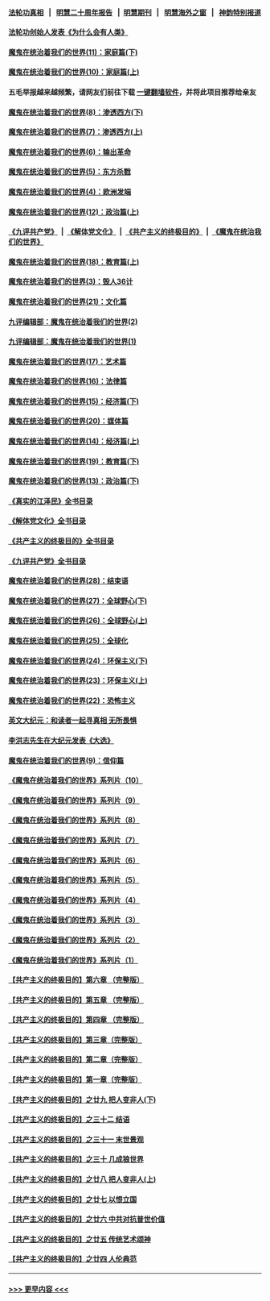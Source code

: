 #### [法轮功真相](https://github.com/gfw-breaker/truth/blob/master/README.md?t=0) &nbsp;&nbsp;|&nbsp;&nbsp; [明慧二十周年报告](https://github.com/gfw-breaker/mh-reports/blob/master/README.md?t=0) &nbsp;&nbsp;|&nbsp;&nbsp;[明慧期刊](https://github.com/gfw-breaker/mh-qikan) &nbsp;&nbsp;|&nbsp;&nbsp; [明慧海外之窗](https://github.com/gfw-breaker/mh-news/blob/master/README.md?t=0) &nbsp;&nbsp;|&nbsp;&nbsp; [神韵特别报道](https://github.com/gfw-breaker/mh-news/blob/master/shenyun.md?t=0)
#### [法轮功创始人发表《为什么会有人类》](../pages/nsc422/n13912117.md?t=03011243) 
#### [魔鬼在统治着我们的世界(11)：家庭篇(下)](../pages/nsc422/n10440961.md?t=03011243) 
#### [魔鬼在统治着我们的世界(10)：家庭篇(上)](../pages/nsc422/n10435448.md?t=03011243) 
#### 五毛举报越来越频繁，请网友们前往下载 [一键翻墙软件](https://github.com/gfw-breaker/ssr-accounts)，并将此项目推荐给亲友
#### [魔鬼在统治着我们的世界(8)：渗透西方(下)](../pages/nsc422/n10429603.md?t=03011243) 
#### [魔鬼在统治着我们的世界(7)：渗透西方(上)](../pages/nsc422/n10426013.md?t=03011243) 
#### [魔鬼在统治着我们的世界(6)：输出革命](../pages/nsc422/n10421536.md?t=03011243) 
#### [魔鬼在统治着我们的世界(5)：东方杀戮](../pages/nsc422/n10417707.md?t=03011243) 
#### [魔鬼在统治着我们的世界(4)：欧洲发端](../pages/nsc422/n10414890.md?t=03011243) 
#### [魔鬼在统治着我们的世界(12)：政治篇(上)](../pages/nsc422/n10444576.md?t=03011243) 
#### [《九评共产党》](https://github.com/begood0513/9ping.md/blob/master/README.md) &nbsp;|&nbsp; [《解体党文化》](../../../../jtdwh.md/blob/master/README.md)  &nbsp;|&nbsp; [《共产主义的终极目的》](../../../../gczydzjmd.md/blob/master/README.md) &nbsp;|&nbsp; [《魔鬼在统治我们的世界》](../../../../mgztzwmdsj.md/blob/master/README.md) 
#### [魔鬼在统治着我们的世界(18)：教育篇(上)](../pages/nsc422/n10526970.md?t=03011243) 
#### [魔鬼在统治着我们的世界(3)：毁人36计](../pages/nsc422/n10411583.md?t=03011243) 
#### [魔鬼在统治着我们的世界(21)：文化篇](../pages/nsc422/n10597706.md?t=03011243) 
#### [九评编辑部：魔鬼在统治着我们的世界(2)](../pages/nsc422/n10410036.md?t=03011243) 
#### [九评编辑部：魔鬼在统治着我们的世界(1)](../pages/nsc422/n10406825.md?t=03011243) 
#### [魔鬼在统治着我们的世界(17)：艺术篇](../pages/nsc422/n10499093.md?t=03011243) 
#### [魔鬼在统治着我们的世界(16)：法律篇](../pages/nsc422/n10485969.md?t=03011243) 
#### [魔鬼在统治着我们的世界(15)：经济篇(下)](../pages/nsc422/n10469975.md?t=03011243) 
#### [魔鬼在统治着我们的世界(20)：媒体篇](../pages/nsc422/n10586579.md?t=03011243) 
#### [魔鬼在统治着我们的世界(14)：经济篇(上)](../pages/nsc422/n10457370.md?t=03011243) 
#### [魔鬼在统治着我们的世界(19)：教育篇(下)](../pages/nsc422/n10564808.md?t=03011243) 
#### [魔鬼在统治着我们的世界(13)：政治篇(下)](../pages/nsc422/n10448270.md?t=03011243) 
#### [《真实的江泽民》全书目录](../pages/nsc422/n13721399.md?t=03011243) 
#### [《解体党文化》全书目录](../pages/nsc422/n13721157.md?t=03011243) 
#### [《共产主义的终极目的》全书目录](../pages/nsc422/n13721048.md?t=03011243) 
#### [《九评共产党》全书目录](../pages/nsc422/n13708085.md?t=03011243) 
#### [魔鬼在统治着我们的世界(28)：结束语](../pages/nsc422/n10936246.md?t=03011243) 
#### [魔鬼在统治着我们的世界(27)：全球野心(下)](../pages/nsc422/n10928319.md?t=03011243) 
#### [魔鬼在统治着我们的世界(26)：全球野心(上)](../pages/nsc422/n10900318.md?t=03011243) 
#### [魔鬼在统治着我们的世界(25)：全球化](../pages/nsc422/n10788205.md?t=03011243) 
#### [魔鬼在统治着我们的世界(24)：环保主义(下)](../pages/nsc422/n10695307.md?t=03011243) 
#### [魔鬼在统治着我们的世界(23)：环保主义(上)](../pages/nsc422/n10688613.md?t=03011243) 
#### [魔鬼在统治着我们的世界(22)：恐怖主义](../pages/nsc422/n10614727.md?t=03011243) 
#### [英文大纪元：和读者一起寻真相 无所畏惧](../pages/nsc422/n12542027.md?t=03011243) 
#### [李洪志先生在大纪元发表《大选》](../pages/nsc422/n12534746.md?t=03011243) 
#### [魔鬼在统治着我们的世界(9)：信仰篇](../pages/nsc422/n10432159.md?t=03011243) 
#### [《魔鬼在统治着我们的世界》系列片（10）](../pages/nsc422/n12292670.md?t=03011243) 
#### [《魔鬼在统治着我们的世界》系列片（9）](../pages/nsc422/n12290859.md?t=03011243) 
#### [《魔鬼在统治着我们的世界》系列片（8）](../pages/nsc422/n12287445.md?t=03011243) 
#### [《魔鬼在统治着我们的世界》系列片（7）](../pages/nsc422/n12283425.md?t=03011243) 
#### [《魔鬼在统治着我们的世界》系列片（6）](../pages/nsc422/n12282314.md?t=03011243) 
#### [《魔鬼在统治着我们的世界》系列片（5）](../pages/nsc422/n12281419.md?t=03011243) 
#### [《魔鬼在统治着我们的世界》系列片（4）](../pages/nsc422/n12274024.md?t=03011243) 
#### [《魔鬼在统治着我们的世界》系列片（3）](../pages/nsc422/n12271322.md?t=03011243) 
#### [《魔鬼在统治着我们的世界》系列片（2）](../pages/nsc422/n12269049.md?t=03011243) 
#### [《魔鬼在统治着我们的世界》系列片（1）](../pages/nsc422/n12267575.md?t=03011243) 
#### [【共产主义的终极目的】第六章 （完整版）](../pages/nsc422/n11428913.md?t=03011243) 
#### [【共产主义的终极目的】第五章 （完整版）](../pages/nsc422/n11428912.md?t=03011243) 
#### [【共产主义的终极目的】第四章 （完整版）](../pages/nsc422/n11428907.md?t=03011243) 
#### [【共产主义的终极目的】第三章（完整版）](../pages/nsc422/n11428848.md?t=03011243) 
#### [【共产主义的终极目的】第二章（完整版）](../pages/nsc422/n11428831.md?t=03011243) 
#### [【共产主义的终极目的】第一章（完整版）](../pages/nsc422/n11417651.md?t=03011243) 
#### [【共产主义的终极目的】之廿九 把人变非人(下)](../pages/nsc422/n11344140.md?t=03011243) 
#### [【共产主义的终极目的】之三十二 结语](../pages/nsc422/n11360535.md?t=03011243) 
#### [【共产主义的终极目的】之三十一 末世景观](../pages/nsc422/n11351129.md?t=03011243) 
#### [【共产主义的终极目的】之三十 几成狼世界](../pages/nsc422/n11348280.md?t=03011243) 
#### [【共产主义的终极目的】之廿八 把人变非人(上)](../pages/nsc422/n11340492.md?t=03011243) 
#### [【共产主义的终极目的】之廿七 以恨立国](../pages/nsc422/n11336944.md?t=03011243) 
#### [【共产主义的终极目的】之廿六 中共对抗普世价值](../pages/nsc422/n11324785.md?t=03011243) 
#### [【共产主义的终极目的】之廿五 传统艺术颂神](../pages/nsc422/n11296396.md?t=03011243) 
#### [【共产主义的终极目的】之廿四 人伦典范](../pages/nsc422/n11296397.md?t=03011243) 

----
#### [ >>> 更早内容 <<< ](../indexes/nsc422-earlier.md)
